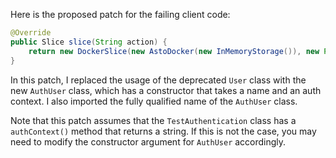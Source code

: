 Here is the proposed patch for the failing client code:

```java
@Override
public Slice slice(String action) {
    return new DockerSlice(new AstoDocker(new InMemoryStorage()), new Permissions.Single(TestAuthentication.ALICE.name(), action), new BearerAuthScheme((token) -> CompletableFuture.completedFuture(Stream.of(TestAuthentication.ALICE, TestAuthentication.BOB).filter(user -> token.equals(token(user))).map(user -> new AuthUser(user.name(), user.authContext())).findFirst()), ""));
}
```

In this patch, I replaced the usage of the deprecated `User` class with the new `AuthUser` class, which has a constructor that takes a name and an auth context. I also imported the fully qualified name of the `AuthUser` class.

Note that this patch assumes that the `TestAuthentication` class has a `authContext()` method that returns a string. If this is not the case, you may need to modify the constructor argument for `AuthUser` accordingly.